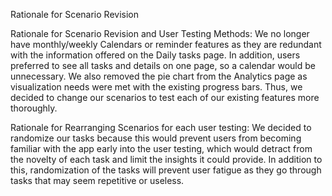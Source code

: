 Rationale for Scenario Revision

Rationale for Scenario Revision and User Testing Methods:
We no longer have monthly/weekly Calendars or reminder features as they are redundant with the information offered on the Daily tasks page. In addition, users preferred to see all tasks and details on one page, so a calendar would be unnecessary. We also removed the pie chart from the Analytics page as visualization needs were met with the existing progress bars. Thus, we decided to change our scenarios to test each of our existing features more thoroughly.  

Rationale for Rearranging Scenarios for each user testing: 
We decided to randomize our tasks because this would prevent users from becoming familiar with the app early into the user testing, which would detract from the novelty of each task and limit the insights it could provide. In addition to this, randomization of the tasks will prevent user fatigue as they go through tasks that may seem repetitive or useless.


